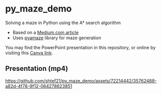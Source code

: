 # py_maze_demo
Solving a maze in Python using the A* search algorithm

- Based on a [Medium.com article](https://levelup.gitconnected.com/a-star-a-search-for-solving-a-maze-using-python-with-visualization-b0cae1c3ba92)
- Uses [pyamaze](https://github.com/MAN1986/pyamaze) library for maze generation

You may find the PowerPoint presentation in this repository,
or online by visiting this [Canva link](https://www.canva.com/design/DAFzlO6x9EQ/PrGBA7av_IjlakgPvtO_lA/view?utm_content=DAFzlO6x9EQ&utm_campaign=designshare&utm_medium=link&utm_source=editor).

## Presentation (mp4)
https://github.com/shtef21/py_maze_demo/assets/72214442/35762488-a82d-4f78-9f12-064278623851

